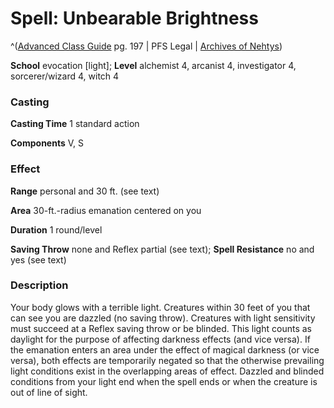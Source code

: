 # Spell: Unbearable Brightness

^([Advanced Class Guide][ss-unbearable-brightness] pg. 197 | PFS Legal | [Archives of Nehtys][sn-unbearable-brightness])

**School** evocation [light]; **Level** alchemist 4, arcanist 4, investigator 4, sorcerer/wizard 4, witch 4

### Casting

**Casting Time** 1 standard action  

**Components** V, S

### Effect

**Range** personal and 30 ft. (see text)  

**Area** 30-ft.-radius emanation centered on you  

**Duration** 1 round/level  

**Saving Throw** none and Reflex partial (see text); **Spell Resistance** no and yes (see text)

### Description

Your body glows with a terrible light. Creatures within 30 feet of you that can see you are dazzled (no saving throw). Creatures with light sensitivity must succeed at a Reflex saving throw or be blinded. This light counts as daylight for the purpose of affecting darkness effects (and vice versa). If the emanation enters an area under the effect of magical darkness (or vice versa), both effects are temporarily negated so that the otherwise prevailing light conditions exist in the overlapping areas of effect. Dazzled and blinded conditions from your light end when the spell ends or when the creature is out of line of sight.

[ss-unbearable-brightness]: http://paizo.com/products/btpy978v
[sn-unbearable-brightness]: http://www.archivesofnethys.com/SpellDisplay.aspx?ItemName=Unbearable%20Brightness